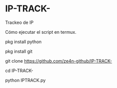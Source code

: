 # IP-TRACK-
Trackeo de IP 


Cómo ejecutar el script en termux. 


pkg install python

pkg install git

git clone https://github.com/ze4n-github/IP-TRACK-

cd IP-TRACK-


python IPTRACK.py

